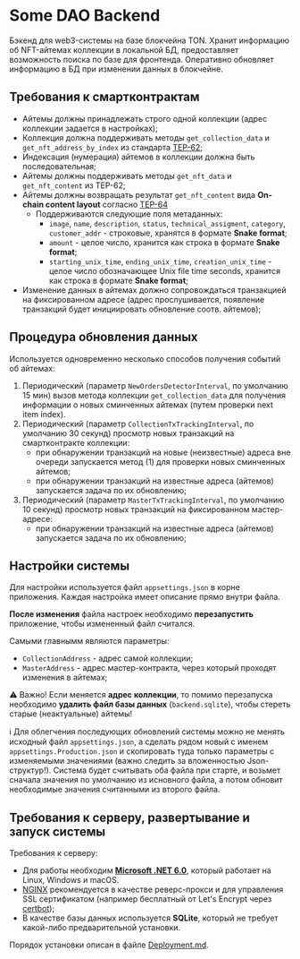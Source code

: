 ﻿Some DAO Backend
================

Бэкенд для web3-системы на базе блокчейна TON. Хранит информацию об NFT-айтемах коллекции в локальной БД, предоставляет возможность поиска по базе для фронтенда. Оперативно обновляет информацию в БД при изменении данных в блокчейне.


Требования к смартконтрактам
----------------------------

* Айтемы должны принадлежать строго одной коллекции (адрес коллекции задается в настройках);
* Коллекция должна поддерживать методы `get_collection_data` и `get_nft_address_by_index` из стандарта [TEP-62](https://github.com/ton-blockchain/TEPs/blob/master/text/0062-nft-standard.md);
* Индексация (нумерация) айтемов в коллекции должна быть последовательная;
* Айтемы должны поддерживать методы `get_nft_data` и `get_nft_content` из TEP-62;
* Айтемы должны возвращать результат `get_nft_content` вида **On-chain content layout** согласно [TEP-64](https://github.com/ton-blockchain/TEPs/blob/master/text/0064-token-data-standard.md)
    * Поддерживаются следующие поля метаданных:
        * `image`, `name`, `description`, `status`, `technical_assigment`, `category`, `customer_addr` - строковые, хранятся в формате **Snake format**; 
        * `amount` - целое число, хранится как строка в формате **Snake format**; 
        * `starting_unix_time`, `ending_unix_time`, `creation_unix_time` - целое число обозначающее Unix file time seconds, хранится как строка в формате **Snake format**; 
* Изменение данных в айтемах должно сопровождаться транзакцией на фиксированном адресе (адрес прослушивается, появление транзакций будет инициировать обновление соотв. айтемов);

Процедура обновления данных
---------------------------

Используется одновременно несколько способов получения событий об айтемах:

1. Периодический (параметр `NewOrdersDetectorInterval`, по умолчанию 15 мин) вызов метода коллекции `get_collection_data` для получения информации о новых сминченных айтемах (путем проверки next item index). 
2. Периодический (параметр `CollectionTxTrackingInterval`, по умолчанию 30 секунд) просмотр новых транзакций на смартконтракте коллекции: 
      * при обнаружении транзакций на новые (неизвестные) адреса вне очереди запускается метод (1) для проверки новых сминченных айтемов;
      * при обнаружении транзакций на известные адреса (айтемов) запускается задача по их обновлению;
3. Периодический (параметр `MasterTxTrackingInterval`, по умолчанию 10 секунд) просмотр новых транзакций на фиксированном мастер-адресе: 
      * при обнаружении транзакций на известные адреса (айтемов) запускается задача по их обновлению;


Настройки системы
-----------------

Для настройки используется файл `appsettings.json` в корне приложения. Каждая настройка имеет описание прямо внутри файла.

**После изменения** файла настроек необходимо **перезапустить** приложение, чтобы измененный файл считался.

Самыми главнымм являются параметры:
  * `CollectionAddress` - адрес самой коллекции;
  * `MasterAddress` - адрес мастер-контракта, через который проходят изменения в айтемах;

⚠ Важно! Если меняется **адрес коллекции**, то помимо перезапуска необходимо **удалить файл базы данных** (`backend.sqlite`), чтобы стереть старые (неактуальные) айтемы!

ℹ Для облегчения последующих обновлений системы можно не менять исходный файл `appsettings.json`, а сделать рядом новый с именем `appsettings.Production.json` и скопировать туда только параметры с изменяемыми значениями (важно следить за вложенностью Json-структур!). Система будет считывать оба файла при старте, и возьмет сначала значения по умолчанию из исновного файла, а потом обновит необходимые значения считанными из второго файла.


Требования к серверу, развертывание и запуск системы
----------------------

Требования к серверу:

* Для работы необходим [**Microsoft .NET 6.0**](https://dotnet.microsoft.com/en-us/download/dotnet/6.0), который работает на Linux, Windows и macOS.
* [NGINX](https://nginx.org/) рекомендуется в качестве реверс-прокси и для управления SSL сертификатом (например бесплатный  от Let's Encrypt через [certbot](https://certbot.eff.org/));
* В качестве базы данных используется **SQLite**, который не требует какой-либо предварительной установки.

Порядок установки описан в файле [Deployment.md](Deployment.md). 